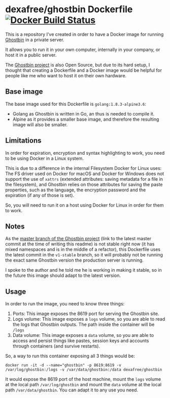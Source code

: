 # dexafree/ghostbin Dockerfile [![Docker Build Status](https://img.shields.io/docker/build/dexafree/ghostbin.svg)](https://hub.docker.com/r/dexafree/ghostbin/)

This is a repository I've created in order to have a Docker image for running [Ghostbin](https://ghostbin.com) in a private server.

It allows you to run it in your own computer, internally in your company, or host it in a public server.

The [Ghostbin project](https://github.com/DHowett/spectre) is also Open Source, but due to its hard setup, I thought that creating a Dockerfile and a Docker image would be helpful for people like me who want to host it on their own hardware.

## Base image

The base image used for this Dockerfile is `golang:1.8.3-alpine3.6`:

* Golang as Ghostbin is written in Go, an thus is needed to compile it.
* Alpine as it provides a smaller base image, and therefore the resulting image will also be smaller.

## Limitations

In order for expiration, encryption and syntax highlighting to work, you need to be using Docker in a Linux system.

This is due to a difference in the internal Filesystem Docker for Linux uses: The FS driver used on Docker for macOS and Docker for Windows does not support the use of `xattrs` (extended attributes: saving metadata for a file in the filesystem), and Ghostbin relies on those attributes for saving the paste properties, such as the language, the encryption password and the expiration (if any of those is set).

So, you will need to run it on a host using Docker for Linux in order for them to work.

## Notes

As the [master branch of the Ghostbin project](https://github.com/DHowett/spectre/commit/90de2d7c989a603cf494eae3d31ec88420ebe750) (link to the latest master commit at the time of writing this readme) is not stable right now (it has mixed namespaces and is in the middle of a refactor), this Dockerfile uses the latest commit in the `v1-stable` branch, so it will probably not be running the exact same Ghostbin version the production server is running.

I spoke to the author and he told me he is working in making it stable, so in the future this image should adapt to the latest version.

## Usage

In order to run the image, you need to know three things:

1. Ports: This image exposes the 8619 port for serving the Ghostbin site.
2. Logs volume: This image exposes a `logs` volume, so you are able to read the logs that Ghostbin outputs. The path inside the container will be `/logs`
3. Data volume: This image exposes a `data` volume, so you are able to access and persist things like pastes, session keys and accounts through containers (and survive restarts).

So, a way to run this container exposing all 3 things would be:

```
docker run -it -d --name="ghostbin" -p 8619:8619 -v /var/log/ghostbin:/logs -v /var/data/ghostbin:/data dexafree/ghostbin
```

It would expose the 8619 port of the host machine, mount the `logs` volume at the local path `/var/log/ghostbin` and mount the `data` volume at the local path `/var/data/ghostbin`. You can adapt it to any use you need.
